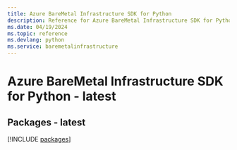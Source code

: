 ```yaml
---
title: Azure BareMetal Infrastructure SDK for Python
description: Reference for Azure BareMetal Infrastructure SDK for Python
ms.date: 04/19/2024
ms.topic: reference
ms.devlang: python
ms.service: baremetalinfrastructure
---
```

# Azure BareMetal Infrastructure SDK for Python - latest
## Packages - latest
[!INCLUDE [packages](baremetal-infrastructure-index.md)]